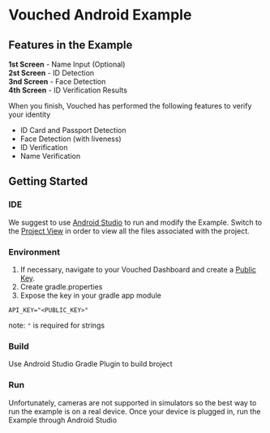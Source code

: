 # Vouched Android Example

## Features in the Example

**1st Screen** - Name Input (Optional)  
**2st Screen** - ID Detection  
**3nd Screen** - Face Detection  
**4th Screen** - ID Verification Results

When you finish, Vouched has performed the following features to verify your identity

- ID Card and Passport Detection
- Face Detection (with liveness)
- ID Verification
- Name Verification

## Getting Started

### IDE

We suggest to use [Android Studio](https://developer.android.com/studio) to run and modify the Example. Switch to the [Project View](https://developer.android.com/studio/projects#ProjectView) in order to view all the files associated with the project.

### Environment

1. If necessary, navigate to your Vouched Dashboard and create a [Public Key](https://docs.vouched.id/#section/Dashboard/Manage-keys).
2. Create gradle.properties
3. Expose the key in your gradle app module

```
API_KEY="<PUBLIC_KEY>"
```

note: `"` is required for strings

### Build

Use Android Studio Gradle Plugin to build broject

### Run

Unfortunately, cameras are not supported in simulators so the best way to run the example is on a real device. Once your device is plugged in, run the Example through Android Studio
